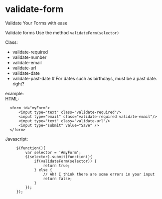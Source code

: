 validate-form
=============

Validate Your Forms with ease

Validate forms
  Use the method ```validateForm(selector)```

Class:
*   validate-required
*   validate-number
*   validate-email
*   validate-url
*   validate-date
*   validate-past-date # For dates such as birthdays, must be a past date. right?

example:  
HTML:
```
  <form id="myForm">  
      <input type="text" class="validate-required"/>
      <input type="email" class="validate-required validate-email"/>
      <input type="text" class="validate-url"/>
      <input type="submit" value="Save" />
  </form>
```  
  
  Javascript:
```
     $(function(){  
         var selector = '#myForm';
         $(selector).submit(function(){  
             if(validateForm(selector)) {
                 return true;
             } else {  
                 // Ah! I think there are some errors in your input
                 return false; 
             }  
         });  
     });  
``` 
